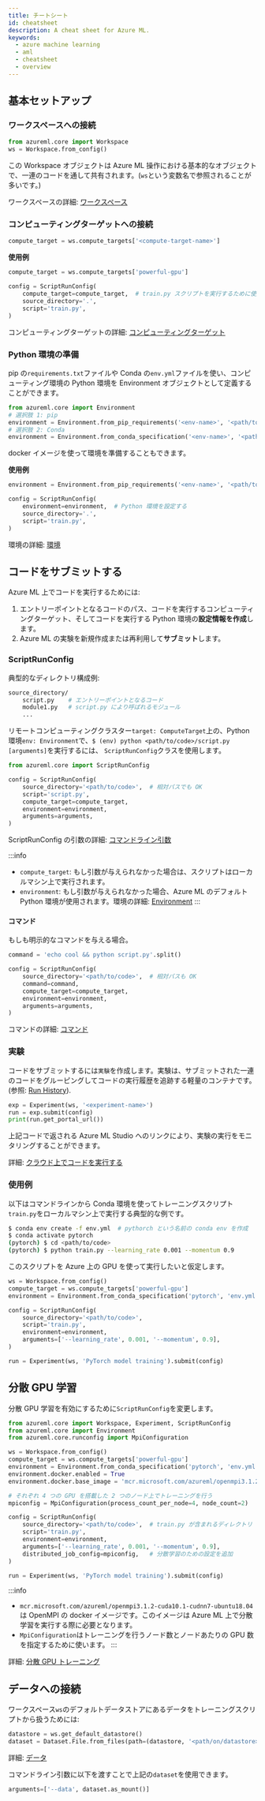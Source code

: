 ```yaml
---
title: チートシート
id: cheatsheet
description: A cheat sheet for Azure ML.
keywords:
  - azure machine learning
  - aml
  - cheatsheet
  - overview
---
```



## 基本セットアップ

### ワークスペースへの接続

```python
from azureml.core import Workspace
ws = Workspace.from_config()
```

この Workspace オブジェクトは Azure ML 操作における基本的なオブジェクトで、一連のコードを通して共有されます。(`ws`という変数名で参照されることが多いです。)

ワークスペースの詳細: [ワークスペース](./workspace.md)

### コンピューティングターゲットへの接続

```python
compute_target = ws.compute_targets['<compute-target-name>']
```

**使用例**

```python
compute_target = ws.compute_targets['powerful-gpu']

config = ScriptRunConfig(
    compute_target=compute_target,  # train.py スクリプトを実行するために使用されるコンピューティングターゲット
    source_directory='.',
    script='train.py',
)
```

コンピューティングターゲットの詳細: [コンピューティングターゲット](./compute-targets.md)

### Python 環境の準備

pip の`requirements.txt`ファイルや Conda の`env.yml`ファイルを使い、コンピューティング環境の Python 環境を Environment オブジェクトとして定義することができます。

```python
from azureml.core import Environment
# 選択肢 1: pip
environment = Environment.from_pip_requirements('<env-name>', '<path/to/requirements.txt>')
# 選択肢 2: Conda
environment = Environment.from_conda_specification('<env-name>', '<path/to/env.yml>')
```

docker イメージを使って環境を準備することもできます。

**使用例**

```python
environment = Environment.from_pip_requirements('<env-name>', '<path/to/requirements.txt>')

config = ScriptRunConfig(
    environment=environment,  # Python 環境を設定する
    source_directory='.',
    script='train.py',
)
```

環境の詳細: [環境](./environment.md)


## コードをサブミットする

Azure ML 上でコードを実行するためには:

1. エントリーポイントとなるコードのパス、コードを実行するコンピューティングターゲット、そしてコードを実行する Python 環境の**設定情報を作成**します。
2. Azure ML の実験を新規作成または再利用して**サブミット**します。

### ScriptRunConfig

典型的なディレクトリ構成例:

```bash
source_directory/
    script.py    # エントリーポイントとなるコード
    module1.py   # script.py により呼ばれるモジュール
    ...
```

リモートコンピューティングクラスター`target: ComputeTarget`上の、Python 環境`env: Environment`で、`$ (env) python <path/to/code>/script.py [arguments]`を実行するには、 `ScriptRunConfig`クラスを使用します。

```python
from azureml.core import ScriptRunConfig

config = ScriptRunConfig(
    source_directory='<path/to/code>',  # 相対パスでも OK
    script='script.py',
    compute_target=compute_target,
    environment=environment,
    arguments=arguments,
)
```

ScriptRunConfig の引数の詳細: [コマンドライン引数](./script-run-config.md#コマンドライン引数)

:::info
- `compute_target`: もし引数が与えられなかった場合は、スクリプトはローカルマシン上で実行されます。
- `environment`: もし引数が与えられなかった場合、Azure ML のデフォルトPython 環境が使用されます。環境の詳細: [Environment](./environment.md)
:::

#### コマンド

もしも明示的なコマンドを与える場合。

```python
command = 'echo cool && python script.py'.split()

config = ScriptRunConfig(
    source_directory='<path/to/code>',  # 相対パスも OK
    command=command,
    compute_target=compute_target,
    environment=environment,
    arguments=arguments,
)
```

コマンドの詳細: [コマンド](./script-run-config.md#コマンド)

### 実験

コードをサブミットするには`実験`を作成します。実験は、サブミットされた一連のコードをグルーピングしてコードの実行履歴を追跡する軽量のコンテナです。 (参照: [Run History](./run-history.md)).


```python
exp = Experiment(ws, '<experiment-name>')
run = exp.submit(config)
print(run.get_portal_url())
```

上記コードで返される Azure ML Studio へのリンクにより、実験の実行をモニタリングすることができます。

詳細: [クラウド上でコードを実行する](./script-run-config.md)

### 使用例

以下はコマンドラインから Conda 環境を使ってトレーニングスクリプト`train.py`をローカルマシン上で実行する典型的な例です。

```bash
$ conda env create -f env.yml  # pythorch という名前の conda env を作成
$ conda activate pytorch
(pytorch) $ cd <path/to/code>
(pytorch) $ python train.py --learning_rate 0.001 --momentum 0.9
```

このスクリプトを Azure 上の GPU を使って実行したいと仮定します。

```python
ws = Workspace.from_config()
compute_target = ws.compute_targets['powerful-gpu']
environment = Environment.from_conda_specification('pytorch', 'env.yml')

config = ScriptRunConfig(
    source_directory='<path/to/code>',
    script='train.py',
    environment=environment,
    arguments=['--learning_rate', 0.001, '--momentum', 0.9],
)

run = Experiment(ws, 'PyTorch model training').submit(config)
```

## 分散 GPU 学習

分散 GPU 学習を有効にするために`ScriptRunConfig`を変更します。

```python {3,8-9,12,19}
from azureml.core import Workspace, Experiment, ScriptRunConfig
from azureml.core import Environment
from azureml.core.runconfig import MpiConfiguration

ws = Workspace.from_config()
compute_target = ws.compute_targets['powerful-gpu']
environment = Environment.from_conda_specification('pytorch', 'env.yml')
environment.docker.enabled = True
environment.docker.base_image = 'mcr.microsoft.com/azureml/openmpi3.1.2-cuda10.1-cudnn7-ubuntu18.04'

# それぞれ 4 つの GPU を搭載した 2 つのノード上でトレーニングを行う
mpiconfig = MpiConfiguration(process_count_per_node=4, node_count=2)

config = ScriptRunConfig(
    source_directory='<path/to/code>',  # train.py が含まれるディレクトリ
    script='train.py',
    environment=environment,
    arguments=['--learning_rate', 0.001, '--momentum', 0.9],
    distributed_job_config=mpiconfig,   # 分散学習のための設定を追加
)

run = Experiment(ws, 'PyTorch model training').submit(config)
```

:::info
- `mcr.microsoft.com/azureml/openmpi3.1.2-cuda10.1-cudnn7-ubuntu18.04`は OpenMPI の docker イメージです。このイメージは Azure ML 上で分散学習を実行する際に必要となります。
- `MpiConfiguration`はトレーニングを行うノード数とノードあたりの GPU 数を指定するために使います。
:::

詳細: [分散 GPU トレーニング](./distributed-training.md)

## データへの接続

ワークスペース`ws`のデフォルトデータストアにあるデータをトレーニングスクリプトから扱うためには:

```python
datastore = ws.get_default_datastore()
dataset = Dataset.File.from_files(path=(datastore, '<path/on/datastore>'))
```
詳細: [データ](./data.md)

コマンドライン引数に以下を渡すことで上記の`dataset`を使用できます。

```python
arguments=['--data', dataset.as_mount()]
```
